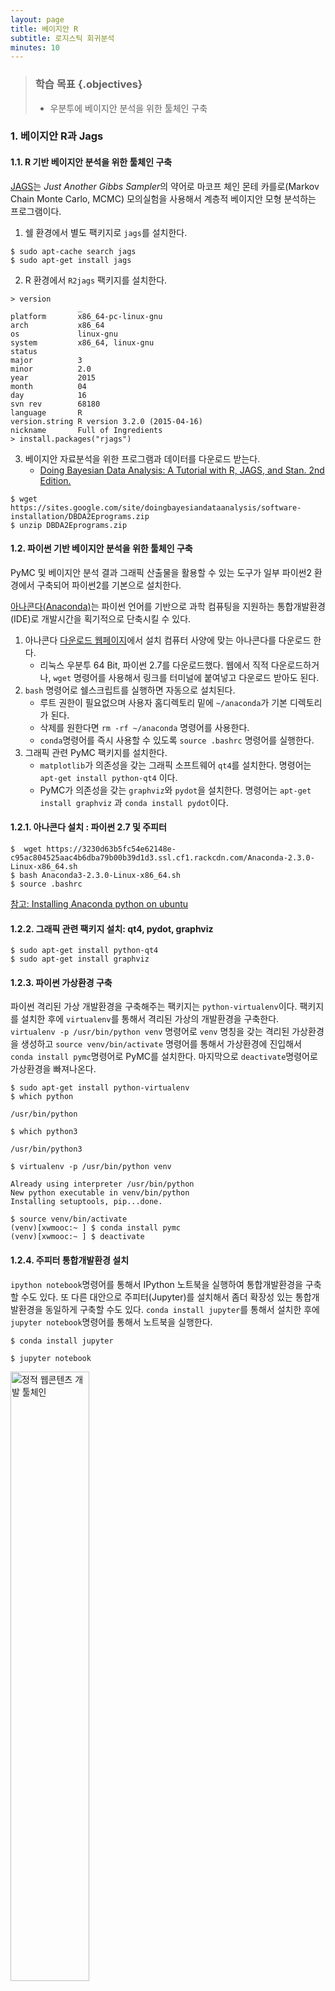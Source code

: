 ```yaml
---
layout: page
title: 베이지안 R
subtitle: 로지스틱 회귀분석
minutes: 10
---
```


> ### 학습 목표 {.objectives}
>
> *  우분투에 베이지안 분석을 위한 툴체인 구축

### 1. 베이지안 R과 Jags

#### 1.1. R 기반 베이지안 분석을 위한 툴체인 구축

[JAGS](http://mcmc-jags.sourceforge.net/)는 *Just Another Gibbs Sampler*의 약어로 마코프 체인 몬테 카를로(Markov Chain Monte Carlo, MCMC) 모의실험을 사용해서 계층적 베이지안 모형 분석하는 프로그램이다.

1. 쉘 환경에서 별도 팩키지로 `jags`를 설치한다.

~~~ {.shell}
$ sudo apt-cache search jags
$ sudo apt-get install jags
~~~
2. R 환경에서 `R2jags` 팩키지를 설치한다. 

~~~ {.r}
> version
               _                           
platform       x86_64-pc-linux-gnu         
arch           x86_64                      
os             linux-gnu                   
system         x86_64, linux-gnu           
status                                     
major          3                           
minor          2.0                         
year           2015                        
month          04                          
day            16                          
svn rev        68180                       
language       R                           
version.string R version 3.2.0 (2015-04-16)
nickname       Full of Ingredients         
> install.packages("rjags") 
~~~

3. 베이지안 자료분석을 위한 프로그램과 데이터를 다운로드 받는다.
    - [Doing Bayesian Data Analysis: A Tutorial with R, JAGS, and Stan. 2nd Edition.](https://sites.google.com/site/doingbayesiandataanalysis/software-installation)

~~~ {.shell}
$ wget https://sites.google.com/site/doingbayesiandataanalysis/software-installation/DBDA2Eprograms.zip
$ unzip DBDA2Eprograms.zip
~~~

#### 1.2. 파이썬 기반 베이지안 분석을 위한 툴체인 구축

PyMC 및 베이지안 분석 결과 그래픽 산출물을 활용할 수 있는 도구가 일부 파이썬2 환경에서 구축되어 파이썬2를 기본으로 설치한다.

[아나콘다(Anaconda)](http://continuum.io/)는 파이썬 언어를 기반으로 과학 컴퓨팅을 지원하는 통합개발환경(IDE)로 개발시간을 획기적으로 단축시킬 수 있다.

1. 아나콘다 [다운로드 웹페이지](http://continuum.io/downloads)에서 설치 컴퓨터 사양에 맞는 아나콘다를 다운로드 한다.
    - 리눅스 우분투 64 Bit, 파이썬 2.7를 다운로드했다. 웹에서 직적 다운로드하거나, `wget` 명령어를 사용해서 링크를 터미널에 붙여넣고 다운로드 받아도 된다.
1. `bash` 명령어로 쉘스크립트를 실행하면 자동으로 설치된다.
    - 루트 권한이 필요없으며 사용자 홈디렉토리 밑에 `~/anaconda`가 기본 디렉토리가 된다.
    - 삭제를 원한다면 `rm -rf ~/anaconda` 명령어를 사용한다.
    - `conda`명령어를 즉시 사용할 수 있도록 `source .bashrc` 명령어를 실행한다.
1. 그래픽 관련 PyMC 팩키지를 설치한다.
    - `matplotlib`가 의존성을 갖는 그래픽 소프트웨어 `qt4`를 설치한다. 명령어는 `apt-get install python-qt4` 이다.
    - PyMC가 의존성을 갖는 `graphviz`와 `pydot`을 설치한다. 명령어는 `apt-get install graphviz` 과 `conda install pydot`이다. 

#### 1.2.1. 아나콘다 설치 : 파이썬 2.7 및 주피터

~~~ {.shell}
$  wget https://3230d63b5fc54e62148e-c95ac804525aac4b6dba79b00b39d1d3.ssl.cf1.rackcdn.com/Anaconda-2.3.0-Linux-x86_64.sh
$ bash Anaconda3-2.3.0-Linux-x86_64.sh 
$ source .bashrc
~~~

[참고: Installing Anaconda python on ubuntu](http://askubuntu.com/questions/505919/installing-anaconda-python-on-ubuntu)


#### 1.2.2. 그래픽 관련 팩키지 설치: qt4, pydot, graphviz

~~~ {.shell}
$ sudo apt-get install python-qt4 
$ sudo apt-get install graphviz
~~~

#### 1.2.3. 파이썬 가상환경 구축

파이썬 격리된 가상 개발환경을 구축해주는 팩키지는 `python-virtualenv`이다. 팩키지를 설치한 후에 `virtualenv`를 통해서 격리된 가상의 개발환경을 구축한다. `virtualenv -p /usr/bin/python venv` 명령어로 `venv` 명칭을 갖는 격리된 가상환경을 생성하고 `source venv/bin/activate` 명령어를 통해서 가상환경에 진입해서 `conda install pymc`명령어로 PyMC를 설치한다. 마지막으로 `deactivate`명령어로 가상환경을 빠져나온다.

~~~ {.shell}
$ sudo apt-get install python-virtualenv
$ which python
~~~
~~~ {.output}
/usr/bin/python
~~~~
~~~ {.shell}
$ which python3
~~~
~~~ {.output}
/usr/bin/python3
~~~~
~~~ {.shell}
$ virtualenv -p /usr/bin/python venv
~~~
~~~ {.output}
Already using interpreter /usr/bin/python
New python executable in venv/bin/python
Installing setuptools, pip...done.
~~~
~~~ {.shell}
$ source venv/bin/activate
(venv)[xwmooc:~ ] $ conda install pymc
(venv)[xwmooc:~ ] $ deactivate
~~~

#### 1.2.4. 주피터 통합개발환경 설치

`ipython notebook`명령어를 통해서 IPython 노트북을 실행하여 통합개발환경을 구축할 수도 있다. 또 다른 대안으로 주피터(Jupyter)를 설치해서 좀더 확장성 있는 통합개발환경을 동일하게 구축할 수도 있다. `conda install jupyter`를 통해서 설치한 후에 `jupyter notebook`명령어를 통해서 노트북을 실행한다.

~~~ {.shell}
$ conda install jupyter
~~~

~~~ {.shell}
$ jupyter notebook
~~~

<img src="fig/bayesian-pymc-jupyter.png" alt="정적 웹콘텐츠 개발 툴체인" width="50%" />



### 2. 베이지안 데이터 분석 일반절차


[Kruschke 스타일](http://doingbayesiandataanalysis.blogspot.kr/2013/10/diagrams-for-hierarchical-models-new.html) 베이지안 모형 시각화 템플릿으로 [리브레 오피스 Draw](http://www.libreoffice.org/features/draw/)를 사용한다. 만약 LaTeX으로 동일한 작업을 하고자 한다면 Tinu Schneider의 [GitHub 저장소]((https://github.com/tinu-schneider/DBDA_hierach_diagram))를 참고한다.

> #### 베이지안 데이터 분석 절차 {.callout}
>
> 1. 데이터를 기술하는 모형을 정의한다.
> 1. 사전확률(Prior)을 지정한다.
> 1. 데이터를 수집한다.
> 1. MCMC를 사용해서 모수의 사후분포를 계산한다.

### 3. 베이지안 자료분석

[Doing Bayesian data analysis](https://sites.google.com/site/doingbayesiandataanalysis/) 책을 기반으로 [사이그래머](https://www.facebook.com/groups/psygrammer/) 베이지안 발표자료. 

### 3.1. 베이지안 이항회귀 모형

$\mu$는 종속변수로 이산형으로 예를 들어, 0 혹은 1 값을 갖고, 설명변수는 연속형 값을 갖는 것을 기준으로 베이지안 이행회귀 모형을 전개해 나간다.

$\mu = logistic(\beta_0 + \beta_1 x_1 + \beta_2 x_2)$  
$\lambda = Bernoulli(\mu)$

여기서 $logistic(x) = 1 / (1+ exp(-x))$


### 3.2. 데이터 및 Jags 코드

베이지안 이항회귀 모형에 사용되는 데이터는 `HtWtData110.csv` 파일로 설명변수 키와 몸무게 정보를 가지고 종속변수 여성(0)과 남성(1)에 대한 확률모형을 구축하는 것이다. 

관련된 베이지안 이항모형 코드는 R, Jags로 두가지 소스코드에 작성되어 있다. `Jags-Ydich-XmetMulti-Mlogistic-Example.R`, `Jags-Ydich-XmetMulti-Mlogistic`

#### 3.2.1 데이터

~~~ {.shell}
"male","height","weight"
0,63.2,168.7
0,68.7,169.8
0,64.8,176.6
0,67.9,246.8
1,68.9,151.6
1,67.8,158
1,68.2,168.6
0,64.8,137.2
1,64.3,177
0,64.7,128
~~~

#### 3.2.2. R, Jags 코드

~~~ {.r}
#------------------------------------------------------------------------------- 
# Optional generic preliminaries:
graphics.off() # This closes all of R's graphics windows.
rm(list=ls())  # Careful! This clears all of R's memory!
#------------------------------------------------------------------------------- 
# #.............................................................................
# # Two predictors:
# myData = read.csv( file="HtWtData110.csv" )
# yName = "male" ; xName = c("weight","height")
# fileNameRoot = "HtWtData110-" 
# numSavedSteps=15000 ; thinSteps=2
# #.............................................................................
# Only one predictor:
myData = read.csv( file="HtWtData110.csv" )
yName = "male" ; xName = c("weight")
fileNameRoot = "HtWtData110-weightOnly-" 
numSavedSteps=15000 ; thinSteps=2
# #.............................................................................
# # Add some outliers:
# outlierMat = matrix( c(
#   190,74,0,
#   230,73,0,
#   120,59,1,
#   150,58,1 ) , ncol=3 , byrow=TRUE , 
#   dimnames= list( NULL , c("weight","height","male") ) )
# myData = rbind( myData , outlierMat )
#.............................................................................
graphFileType = "eps" 
#------------------------------------------------------------------------------- 
# Load the relevant model into R's working memory:
source("Jags-Ydich-XmetMulti-Mlogistic.R")
#------------------------------------------------------------------------------- 
# Generate the MCMC chain:
#startTime = proc.time()
mcmcCoda = genMCMC( data=myData , xName=xName , yName=yName , 
                    numSavedSteps=numSavedSteps , thinSteps=thinSteps , 
                    saveName=fileNameRoot )
#stopTime = proc.time()
#duration = stopTime - startTime
#show(duration)
#------------------------------------------------------------------------------- 
# Display diagnostics of chain, for specified parameters:
parameterNames = varnames(mcmcCoda) # get all parameter names
for ( parName in parameterNames ) {
  diagMCMC( codaObject=mcmcCoda , parName=parName , 
            saveName=fileNameRoot , saveType=graphFileType )
}
#------------------------------------------------------------------------------- 
# Get summary statistics of chain:
summaryInfo = smryMCMC( mcmcCoda , 
                        saveName=fileNameRoot )
show(summaryInfo)
# Display posterior information:
plotMCMC( mcmcCoda , data=myData , xName=xName , yName=yName , 
          pairsPlot=TRUE , showCurve=FALSE ,
          saveName=fileNameRoot , saveType=graphFileType )
#------------------------------------------------------------------------------- 
~~~


### 3.3. 베이지안 로지스틱 모형 적합 및 해석

회귀계수는 정규분포를 모두 따르는 것으로 사전 분포를 두고 로지스틱 변환을 통한 결과 값은 베르누이 분포를 따라 종속변수 성별이 결정되는 베이지안 로지스틱 모형이다.

<img src="fig/bayesian-logistic-model.png" alt="베이지안 이항회귀 모형 시각화" width="30%" />

상기 모형을 Jags 코드로 작성하면 다음과 같다.

~~~ {.shell}
  #-----------------------------------------------------------------------------
  # THE MODEL.
  modelString = "
  # Standardize the data:
  data {
    for ( j in 1:Nx ) {
      xm[j]  <- mean(x[,j])
      xsd[j] <-   sd(x[,j])
      for ( i in 1:Ntotal ) {
        zx[i,j] <- ( x[i,j] - xm[j] ) / xsd[j]
      }
    }
  }
  # Specify the model for standardized data:
  model {
    for ( i in 1:Ntotal ) {
      # In JAGS, ilogit is logistic:
      y[i] ~ dbern( mu[i] )
      mu[i] <- ( guess*(1/2) 
                 + (1.0-guess)*ilogit(zbeta0+sum(zbeta[1:Nx]*zx[i,1:Nx])) )
    }
    # Priors vague on standardized scale:
    zbeta0 ~ dnorm( 0 , 1/2^2 )  
    for ( j in 1:Nx ) {
      zbeta[j] ~ dnorm( 0 , 1/2^2 )
    }
    guess ~ dbeta(1,9)
    # Transform to original scale:
    beta[1:Nx] <- zbeta[1:Nx] / xsd[1:Nx] 
    beta0 <- zbeta0 - sum( zbeta[1:Nx] * xm[1:Nx] / xsd[1:Nx] )
  }
~~~

체중에 따른 성별예측(남성:1, 여성:0) 모형으로 베이지안 로지스틱 회귀모형을 적합했으며, 각각의 이항 회귀모형 곡선은 MCMC 사후분포에서 나온 확률표본이다. 아래로 내려가는 점선으로 표현된 화살표는 남성 확률이 50% 지점을 나타낸다.

<img src="fig/bayesian-logistic-weight.png" alt="체중과 남성 확률 시각화" width="40%" />

#### 3.3.1. 오즈비(Odds Ratio)

오즈비는 성공확률이 실패확률에 비해 몇배 더 높은가를 나타낸다.

$p(y=1 | x) / (1-p(y=1 | x))$  

함수 입력값이 $[-\inf, +\inf]$일 때 오즈비를 취하면 함수 출력값은 $[0, 1]$로 조정된다.

$logit(\mu) = log(\mu / (1-\mu))$

로지스틱 함수는 로짓 변환을 통해 다음과 같이 도출된다.

$logistic(x) = 1 / (1+ exp(-x))$

**사례:** 체중이 160 파운드, 신장이 67 인치 정보를 갖는 사람의 성별 모형

$logistic(\beta_0 + \beta_1 x_1 + \beta_2 x_2)$  
$=logistic(-50.0 + 0.02 * 160 + 0.70 * 67) = 0.525$  

로그 오즈비는 $0.525 / (1-0.525) = 0.10$가 된다.

만약 신장이 1 단위 증가(67 &rarr; 68)하게 되면,

- 확률: 0.525 &rarr; 0.690 (증감 +0.165)
- 로그 오즈비: 0.10 & rarr; 0.80 (증감 +0.70), **주목: $\beta_2$ = 0.70**



> #### 상대위험도(Relative Risk) vs. 오즈비(Odds Ratio) {.callout}
>
> 관심있는 집단과 그렇지 않은 집단의 모집단 정보를 아는 경우 상대위험도를 사용하고, 그렇지 않은 경우 오즈비를 사용한다.
> 참고: [왜 오즈비(odds ratio) vs 상대 위험도(relative risk) 를 만들었을까?](http://tip.daum.net/openknow/65887671)


#### 3.3.2. 종속변수 사례간 심각한 불균형

많은 경우 이항회귀모형을 구축할 경우 종속변수 사례간 심각한 불균형이 발생한다. 즉, 이항회귀모형을 사용하여 사기탐지모형(Fraud Detection Model), 부도예측모형(Default Prediction Model), 공장기계고장예측 모형 등을 예측하는데 대부분의 경우 정상 사례가 90% 이상이고 관심있는 사례가 1%가 되지 않는 경우도 많다. 

정상 사례와 비정상 사례가 과도하게 불균형인 경우 이항회귀모형을 적합하게 되면 다음과 같은 문제점이 발생된다.

<img src="fig/bayesian-logitstic-unbalanced-sample.png" alt="이항회귀모형 종속변수 사례 불균형" width="50%" />


#### 3.3.3. 설명변수간에 상관관계가 존재

설명변수간에 다공선선이 발생하게 되면 모형의 안정성이 심히 저하되어 신뢰성이 많이 떨어지게 된다.

<img src="fig/bayesian-logistic-collinearity.png" alt="이항회귀모형 종속변수 사례 불균형" width="50%" />


#### 3.3.4. 설명변수간에 상호작용(interaction)이 존재

설명변수간에 상호작용이 존재할 경우 회귀계수를 설명에 특별한 주의가 요구된다.

<img src="fig/bayesian-logistic-interaction.png" alt="이항회귀모형 종속변수 사례 불균형" width="40%" />










